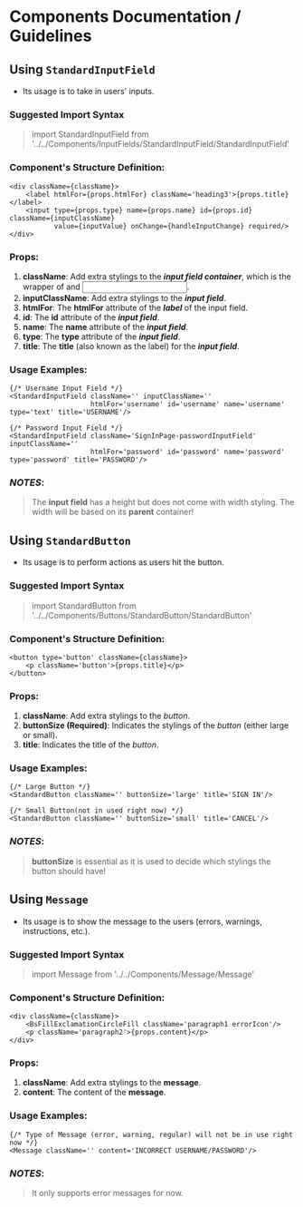 # Components Documentation / Guidelines 
## Using `StandardInputField`
- Its usage is to take in users' inputs.

### Suggested Import Syntax
> import StandardInputField from '../../Components/InputFields/StandardInputField/StandardInputField'

### Component's Structure Definition: 
```
<div className={className}>
    <label htmlFor={props.htmlFor} className='heading3'>{props.title}</label>
    <input type={props.type} name={props.name} id={props.id} className={inputClassName}
           value={inputValue} onChange={handleInputChange} required/>
</div>
```

### Props:
1. **className**: Add extra stylings to the **_input field container_**, which is the wrapper of <label> and <input>.
2. **inputClassName**: Add extra stylings to the **_input field_**.
3. **htmlFor**: The **htmlFor** attribute of the **_label_** of the input field.
4. **id**: The **id** attribute of the **_input field_**.
5. **name**: The **name** attribute of the **_input field_**.
6. **type**: The **type** attribute of the **_input field_**.
7. **title**: The **title** (also known as the label) for the **_input field_**.

### Usage Examples:
```
{/* Username Input Field */}
<StandardInputField className='' inputClassName=''
                    htmlFor='username' id='username' name='username' type='text' title='USERNAME'/>

{/* Password Input Field */}
<StandardInputField className='SignInPage-passwordInputField' inputClassName=''
                    htmlFor='password' id='password' name='password' type='password' title='PASSWORD'/>
```

### _NOTES_: 
> The **input field** has a height but does not come with width styling. The width will be based on its **parent** container!

## Using `StandardButton`
- Its usage is to perform actions as users hit the button.

### Suggested Import Syntax
> import StandardButton from '../../Components/Buttons/StandardButton/StandardButton'

### Component's Structure Definition:
```
<button type='button' className={className}>
    <p className='button'>{props.title}</p>
</button>
```

### Props:
1. **className**: Add extra stylings to the _button_.
2. **buttonSize (Required)**: Indicates the stylings of the _button_ (either large or small). 
3. **title**: Indicates the title of the _button_.

### Usage Examples:
```
{/* Large Button */}
<StandardButton className='' buttonSize='large' title='SIGN IN'/>

{/* Small Button(not in used right now) */}
<StandardButton className='' buttonSize='small' title='CANCEL'/>
```

### _NOTES_: 
> **buttonSize** is essential as it is used to decide which stylings the button should have!

## Using `Message`
- Its usage is to show the message to the users (errors, warnings, instructions, etc.).

### Suggested Import Syntax
> import Message from '../../Components/Message/Message'

### Component's Structure Definition:
```
<div className={className}>
    <BsFillExclamationCircleFill className='paragraph1 errorIcon'/>
    <p className='paragraph2'>{props.content}</p>
</div>
```

### Props:
1. **className**: Add extra stylings to the **message**.
2. **content**: The content of the **message**.

### Usage Examples:
```
{/* Type of Message (error, warning, regular) will not be in use right now */}
<Message className='' content='INCORRECT USERNAME/PASSWORD'/>
```

### _NOTES_: 
> It only supports error messages for now. 
